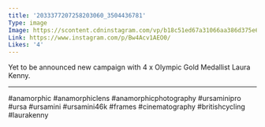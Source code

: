 ```yaml
---
title: '2033377207258203060_3504436781'
Type: image
Image: https://scontent.cdninstagram.com/vp/b18c51ed67a31066aa386d375e69bda9/5D6CDEA0/t51.2885-15/sh0.08/e35/s640x640/58410228_374262706516908_6579147022896286181_n.jpg?_nc_ht=scontent.cdninstagram.com
Link: https://www.instagram.com/p/Bw4Acv1AEO0/
Likes: '4'
---
```


Yet to be announced new campaign with 4 x Olympic Gold Medallist Laura Kenny. 
______________________________
#anamorphic #anamorphiclens #anamorphicphotography #ursaminipro #ursa #ursamini #ursamini46k #frames #cinematography #britishcycling #laurakenny